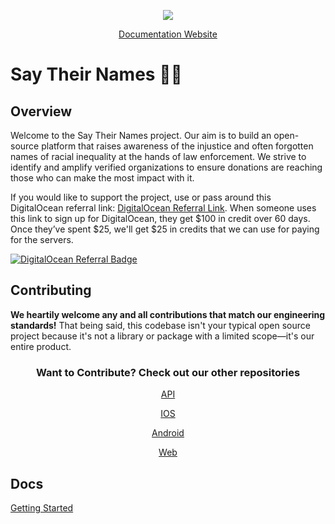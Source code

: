 <!-- ![Banner](https://say-their-names.fra1.cdn.digitaloceanspaces.com/assets/cover.png) -->

<p align="center">
  <a href="#"><img src="https://github.com/Say-Their-Name/say-their-names-api/workflows/CI/badge.svg"></a>
</p>

<p align="center">
  <a href="#">Documentation Website</a>
</p>

# Say Their Names ✊🏿

## Overview

Welcome to the Say Their Names project. Our aim is to build an open-source platform that raises awareness of the injustice and often forgotten names of racial inequality at the hands of law enforcement. We strive to identify and amplify verified organizations to ensure donations are reaching those who can make the most impact with it.

If you would like to support the project, use or pass around this DigitalOcean referral link: [DigitalOcean Referral Link](https://m.do.co/c/c6f8950155bf).
When someone uses this link to sign up for DigitalOcean, they get $100 in credit over 60 days. Once they’ve spent $25, we'll get $25 in credits that we can use for paying for the servers. 

[![DigitalOcean Referral Badge](https://web-platforms.sfo2.digitaloceanspaces.com/WWW/Badge%202.svg)](https://www.digitalocean.com/?refcode=c6f8950155bf&utm_campaign=Referral_Invite&utm_medium=Referral_Program&utm_source=badge)

## Contributing

**We heartily welcome any and all contributions that match our engineering standards!**
That being said, this codebase isn't your typical open source project because it's not a library or package with a limited scope—it's our entire product.

<div align="center">
    <h3>Want to Contribute? Check out our other repositories</h3>
    <p>
        <a href="https://github.com/Say-Their-Name/say-their-names-api">API</a>
    </p>
    <p>
        <a href="https://github.com/Say-Their-Name/say-their-names-ios">IOS</a>
    </p>
    <p>
        <a href="https://github.com/Say-Their-Name/say-their-names-android">Android</a>
    </p>
    <p>
        <a href="https://github.com/Say-Their-Name/say-their-names-web">Web</a>
    </p>
</div>

## Docs 

<p>
    <a href="https://github.com/Say-Their-Name/say-their-names-api/wiki/Getting-Started">Getting Started</a>
</p>

<!-- <p align="center"><a href="https://vueformulate.com" target="_blank" rel="noopener noreferrer"><img width="100" src="https://say-their-names.fra1.cdn.digitaloceanspaces.com/assets/stn-logo.png" alt="Say Their Names Logo"></a></p> -->
